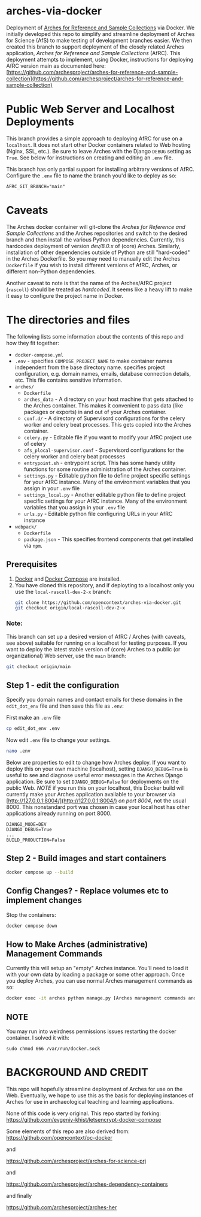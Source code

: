 # arches-via-docker
Deployment of [Arches for Reference and Sample Collections](https://github.com/archesproject/arches-for-reference-and-sample-collection/) via Docker. We initially developed this repo to simplify and streamline deployment of Arches for Science (AfS) to make testing of development branches easier. We then created this branch to support deployment of the closely related Arches application, *Arches for Reference and Sample Collections* (AfRC). This deployment attempts to implement, using Docker, instructions for deploying AfRC version main as documented here: [https://github.com/archesproject/arches-for-reference-and-sample-collection](https://github.com/archesproject/arches-for-reference-and-sample-collection)



# Public Web Server and Localhost Deployments

This branch provides a simple approach to deploying AfRC for use on a `localhost`. It does not start other Docker containers related to Web hosting (Nginx, SSL, etc.). Be sure to leave Arches with the Django `DEBUG` setting as `True`. See below for instructions on creating and editing an `.env` file.

This branch has only partial support for installing arbitrary versions of AfRC. Configure the `.env` file to name the branch you'd like to deploy as so:

   ```
   AFRC_GIT_BRANCH="main"
   ```

# Caveats
The Arches docker container will git-clone the *Arches for Reference and Sample Collections* and the Arches repositories and switch to the desired branch and then install the various Python dependencies. Currently, this hardcodes deployment of version *dev/8.0.x* of (core) Arches. Similarly, installation of other dependencies outside of Python are still "hard-coded" in the Arches Dockerfile. So you may need to manually edit the Arches `Dockerfile` if you wish to install different versions of AfRC, Arches, or different non-Python dependencies.

Another caveat to note is that the name of the Arches/AfRC project (`rascoll`) should be treated as *hardcoded*. It seems like a heavy lift to make it easy to configure the project name in Docker.


# The directories and files
The following lists some information about the contents of this repo and how they fit together:

* `docker-compose.yml`
* `.env` - specifies `COMPOSE_PROJECT_NAME` to make container names independent from the base directory name. specifies project configuration, e.g. domain names, emails, database connection details, etc. This file contains sensitive information.
* `arches/`
    * `Dockerfile`
    * `arches_data` - A directory on your host machine that gets attached to the Arches container. This makes it convenient to pass data (like packages or exports) in and out of your Arches container.
    * `conf.d/` - A directory of Supervisord configurations for the celery worker and celery beat processes. This gets copied into the Arches container.
    * `celery.py` - Editable file if you want to modify your AfRC project use of celery
    * `afs_plocal-supervisor.conf` - Supervisord configurations for the celery worker and celery beat processes
    * `entrypoint.sh` - entrypoint script. This has some handy utility functions for some routine administration of the Arches container.
    * `settings.py` - Editable python file to define project specific settings for your AfRC instance. Many of the environment variables that you assign in your `.env` file
    * `settings_local.py` - Another editable python file to define project specific settings for your AfRC instance. Many of the environment variables that you assign in your `.env` file
    * `urls.py` - Editable python file configuring URLs in your AfRC instance
* `webpack/`
    * `Dockerfile`
    * `package.json` - This specifies frontend components that get installed via `npm`.


## Prerequisites

1. [Docker](https://docs.docker.com/engine/install/) and [Docker Compose](https://docs.docker.com/compose/install/) are installed.
2. You have cloned this repository, and if deployting to a localhost only you use the `local-rascoll-dev-2-x` branch:
   ```bash
   git clone https://github.com/opencontext/arches-via-docker.git
   git checkout origin/local-rascoll-dev-2-x
   ```

### Note:
This branch can set up a desired version of AfRC / Arches (with caveats, see above) suitable for running on a localhost for testing purposes. If you want to deploy the latest stable version of (core) Arches to a public (or organizational) Web server, use the `main` branch:
   ```bash
   git checkout origin/main
   ```


## Step 1 - edit the configuration

Specify you domain names and contact emails for these domains in the `edit_dot_env` file and then save this file as `.env`:

First make an `.env` file
```bash
cp edit_dot_env .env
```

Now edit `.env` file to change your settings.
```bash
nano .env
```


Below are properties to edit to change how Arches deploy. If you want to deploy this on your own machine (localhost), setting `DJANGO_DEBUG=True` is useful to see and diagnose useful error messages in the Arches Django application. Be sure to set `DJANGO_DEBUG=False` for deployments on the public Web. *NOTE* if you run this on your localhost, this Docker build will currently make your Arches application available to your browser via [http://127.0.0.1:8004/](http://127.0.0.1:8004/) *on port 8004*, not the usual 8000. This nonstandard port was chosen in case your local host has other applications already running on port 8000.


```properties
DJANGO_MODE=DEV
DJANGO_DEBUG=True
...
BUILD_PRODUCTION=False
```


## Step 2 - Build images and start containers

```bash
docker compose up --build
```

## Config Changes? - Replace volumes etc to implement changes

Stop the containers:

```bash
docker compose down
```


## How to Make Arches (administrative) Management Commands
Currently this will setup an "empty" Arches instance. You'll need to load it with your own data by loading a package or some other approach. Once you deploy Arches, you can use normal Arches management commands as so:

```bash
docker exec -it arches python manage.py [Arches management commands and arguments here]
```



## NOTE
You may run into weirdness permissions issues restarting the docker container. I solved it with:
```
sudo chmod 666 /var/run/docker.sock

```


# BACKGROUND AND CREDIT
This repo will hopefully streamline deployment of Arches for use on the Web. Eventually, we hope to use this as the basis for deploying instances of Arches for use in archaeological teaching and learning applications.

None of this code is very original. This repo started by forking:
https://github.com/evgeniy-khist/letsencrypt-docker-compose

Some elements of this repo are also derived from:
https://github.com/opencontext/oc-docker

and

https://github.com/archesproject/arches-for-science-prj

and

https://github.com/archesproject/arches-dependency-containers

and finally

https://github.com/archesproject/arches-her
